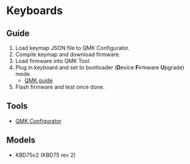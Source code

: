 # Keyboards

## Guide

1. Load keymap JSON file to QMK Configurator.
2. Compile keymap and download firmware.
3. Load firmware into QMK Tool.
4. Plug in keyboard and set to bootloader (**D**evice **F**irmware **U**pgrade) mode.
   * [QMK guide](https://docs.qmk.fm/newbs_flashing)
5. Flash firmware and test once done.

## Tools

* [QMK Configurator](https://config.qmk.fm/#/kbdfans/kbd75/rev2/LAYOUT)

## Models

* KBD75v2 (KBD75 rev 2)
